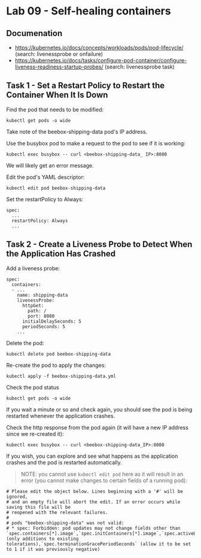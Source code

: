 # Lab 09 - Self-healing containers

## Documenation

* https://kubernetes.io/docs/concepts/workloads/pods/pod-lifecycle/ (search: livenessprobe or onfailure)
* https://kubernetes.io/docs/tasks/configure-pod-container/configure-liveness-readiness-startup-probes/ (search: livenessprobe task)

## Task 1 - Set a Restart Policy to Restart the Container When It Is Down
Find the pod that needs to be modified:
```
kubectl get pods -o wide
```

Take note of the beebox-shipping-data pod's IP address.

Use the busybox pod to make a request to the pod to see if it is working:
```
kubectl exec busybox -- curl <beebox-shipping-data_ IP>:8080
```

We will likely get an error message.

Edit the pod's YAML descriptor:
```
kubectl edit pod beebox-shipping-data
```

Set the restartPolicy to Always:
```
spec:
  ...
  restartPolicy: Always
  ...
```

## Task 2 - Create a Liveness Probe to Detect When the Application Has Crashed

Add a liveness probe:
```
spec:
  containers:
  - ...
    name: shipping-data
    livenessProbe:
      httpGet:
        path: /
        port: 8080
      initialDelaySeconds: 5
      periodSeconds: 5
    ...
```

Delete the pod:
```
kubectl delete pod beebox-shipping-data
```

Re-create the pod to apply the changes:
```
kubectl apply -f beebox-shipping-data.yml
```

Check the pod status
```
kubectl get pods -o wide
```

If you wait a minute or so and check again, you should see the pod is being restarted whenever the application crashes.

Check the http response from the pod again (it will have a new IP address since we re-created it):
```
kubectl exec busybox -- curl <beebox-shipping-data_IP>:8080
```

If you wish, you can explore and see what happens as the application crashes and the pod is restarted automatically.

> NOTE: you cannot use `kubectl edit pod` here as it will result in an error (you cannot make changes to certain fields of a running pod):
```
# Please edit the object below. Lines beginning with a '#' will be ignored,
# and an empty file will abort the edit. If an error occurs while saving this file will be
# reopened with the relevant failures.
#
# pods "beebox-shipping-data" was not valid:
# * spec: Forbidden: pod updates may not change fields other than `spec.containers[*].image`,`spec.initContainers[*].image`,`spec.activeDeadlineSeconds`,`spec.tolerations` (only additions to existing tolerations),`spec.terminationGracePeriodSeconds` (allow it to be set to 1 if it was previously negative)
```